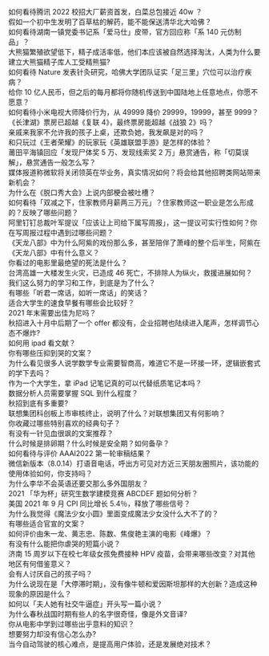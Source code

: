 如何看待腾讯 2022 校招大厂薪资首发，白菜总包接近 40w ？  
假如一个初中生发明了百草枯的解药，能不能保送清华北大哈佛？  
如何看待湖南一镇党委书记系「爱马仕」皮带，官方回应称「系 140 元仿制品」？  
大熊猫繁殖欲望低下，精子成活率低，他们本应该被自然选择淘汰，人类为什么要建立大熊猫精子库人工受精熊猫?  
如何看待 Nature 发表针灸研究，哈佛大学团队证实「足三里」穴位可以治疗疾病？  
给你 10 亿人民币，但之后的每月都将你随机传送到中国陆地上任意地点，你愿不愿意？  
如何看待小米电视大师降价行为，从 49999 降价 29999，19999，甚至 9999？  
《长津湖》票房已超越《复联 4》，最终票房能超越《战狼 2》吗？  
亲戚来我家不允许我的孩子上桌，还欺负她，我发飙是对的吗？  
和只玩过《王者荣耀》的玩家玩《英雄联盟手游》是怎样的体验？  
莆田平海镇回应「发现尸体奖 5 万、发现线索奖 2 万」悬赏通告，称「切莫误解」，悬赏通告一般怎么写？  
媒体报道称微软将关闭领英在华业务，真实情况如何？将会给其他招聘类网站带来新机会？  
为什么在《脱口秀大会》上说内部梗会被吐槽？  
如何看待「双减之下，住家教师月薪两三万元」？住家教师这一职业是怎么形成的？反映了哪些问题？  
阿里钉钉总裁叶军提议「应该让上司给下属写周报」，这一提议可实行性如何？你在写周报过程中遇到过哪些问题？  
《天龙八部》中为什么阿紫的戏份那么多，甚至陪伴了萧峰的整个后半生，阿紫在《天龙八部》中有什么意义？  
你看过的电影里最绝望的死法是什么？  
台湾高雄一大楼发生火灾，已造成 46 死亡，不排除人为纵火，救援进展如何？  
我们这么努力的学习和工作，到底是为了什么？  
有哪些「听君一席话，如听一席话」的笑话？  
适合大学生的速食早餐有哪些会比较好？  
2021 年末需要出佳为尼吗？  
秋招进入十月中后期了一个 offer 都没有，企业招聘也陆续进入尾声，怎样调节心态不爆炸?  
如何用 ipad 看文献？  
你有哪些压抑到哭的文案？  
为什么看见很多人说学数学专业需要智商高，难道它不是一环接一环，逻辑嵌套式的学下去吗？  
作为一个大学生，拿 iPad 记笔记真的可以代替纸质笔记本吗？  
数据分析人员需要掌握 SQL 到什么程度？  
秋招到底有多重要?  
联想集团科创板上市审核终止，说明了什么？对联想集团又有何影响？  
你收藏过哪些特别喜欢的经典句子？  
有没有一针见血很飒的文案推荐？  
什么时候是排卵期？什么时候是安全期？如何备孕？  
如何看待与评价 AAAI2022 第一轮审稿结果？  
微信新版本（8.0.14）打语音电话，呼出方可见对方近三天朋友圈照片，该功能的使用体验如何，你支持吗？  
为什么李华不会英语还要交那么多外国朋友？  
2021 「华为杯」研究生数学建模竞赛 ABCDEF 题如何分析？  
美国 2021 年 9 月 CPI 同比增长 5.4％，释放了哪些信号？  
为什么我觉得《魔法少女小圆》里面变成魔法少女没什么大不了的？  
有哪些适合官宣的文案？  
如何评价由朱一龙、黄志忠、陈数、焦俊艳主演的电影《峰爆》？  
有没有什么能把你虐哭的短篇小说？  
济南 15 周岁以下在校七年级女孩免费接种 HPV 疫苗，会带来哪些改变？对其他地区有何借鉴意义？  
会有人讨厌自己的孩子吗？  
为什么说现在是「大停滞时期」，没有像牛顿和爱因斯坦那样的大创新？造成这种现象的原因是什么？  
如何以「夫人她有社交牛逼症」开头写一篇小说？  
为什么春秋战国时期有些人的名字很奇怪，像是外文音译?  
你从电影中学到过哪些出乎意料的知识？  
想要努力却没有信心怎么办?  
当今自动驾驶的核心难点，是提高用户体验，还是发展绝对技术？  
